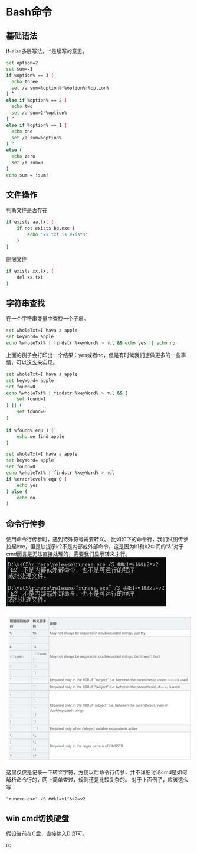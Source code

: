 # Bash命令

## 基础语法
if-else多层写法， ^是续写的意思。
```bash
set option=2
set sum=-1
if %option% == 3 ( 
  echo three 
  set /a sum=%option%*%option%*%option%
) ^
else if %option% == 2 ( 
  echo two 
  set /a sum=2*%option%
) ^
else if %option% == 1 ( 
  echo one 
  set /a sum=%option% 
) ^
else ( 
  echo zero 
  set /a sum=0 
)
echo sum = !sum!
```

## 文件操作
判断文件是否存在
```bash
if exists aa.txt (
    if not exists bb.exe (
        echo "xx.txt is exists"
    )
)

```
删除文件
```bash
if exists xx.txt (
    del xx.txt
)
```

## 字符串查找
在一个字符串变量中查找一个子串。
``` bash
set wholeTxt=I hava a apple
set keyWord= apple
echo %wholeTxt% | findstr %keyWord% > nul && echo yes || echo no
```

上面的例子会打印出一个结果：yes或者no，但是有时候我们想做更多的一些事情，可以这么来实现。
``` bash
set wholeTxt=I hava a apple
set keyWord= apple
set found=0
echo %wholeTxt% | findstr %keyWord% > nul && (
    set found=1
) || (
    set found=0
)

if %found% equ 1 (
    echo we find apple
)
```

``` bash
set wholeTxt=I hava a apple
set keyWord= apple
set found=0
echo %wholeTxt% | findstr %keyWord% > nul 
if %errorlevel% equ 0 (
    echo yes
) else (
    echo no
)
```

## 命令行传参
使用命令行传参时，遇到特殊符号需要转义。
比如如下的命令行，我们试图传参拉起exe，但是缺提示k2不是内部或外部命令，这是因为k1和k2中间的“&”对于cmd而言是无法直接处理的，需要我们显示转义才行。
![20211001143253](https://raw.githubusercontent.com/LittleMali/docs/master/mdPics/20211001143253.png)

![20211001143426](https://raw.githubusercontent.com/LittleMali/docs/master/mdPics/20211001143426.png)

这里仅仅是记录一下转义字符，方便以后命令行传参，并不详细讨论cmd是如何解析命令行的，网上简单查过，规则还是比较复杂的。
对于上面例子，应该这么写：
```
"runexe.exe" /S ##k1=v1^&k2=v2
```

## win cmd切换硬盘
假设当前在C盘，直接输入D:即可。
```bash
D:
```